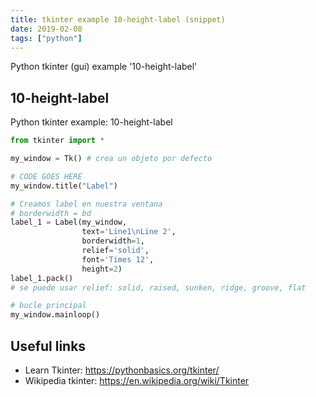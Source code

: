 ```yaml
---
title: tkinter example 10-height-label (snippet)
date: 2019-02-08
tags: ["python"]
---
```

Python tkinter (gui) example '10-height-label'


## 10-height-label

Python tkinter example: 10-height-label

```python
from tkinter import *

my_window = Tk() # crea un objeto por defecto

# CODE GOES HERE
my_window.title("Label")

# Creamos label en nuestra ventana
# borderwidth = bd
label_1 = Label(my_window,
                text='Line1\nLine 2',
                borderwidth=1,
                relief='solid',
                font='Times 12',
                height=2)
label_1.pack()
# se puede usar relief: solid, raised, sunken, ridge, groove, flat

# bucle principal
my_window.mainloop()

```

## Useful links

- Learn Tkinter: https://pythonbasics.org/tkinter/
- Wikipedia tkinter: https://en.wikipedia.org/wiki/Tkinter
